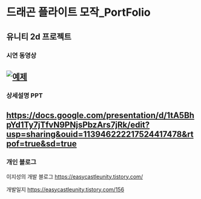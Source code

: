 # 드래곤 플라이트 모작_PortFolio
## 유니티 2d 프로젝트 
### 시연 동영상 

[![예제](http://img.youtube.com/vi/rPlqIg31sL4/0.jpg)](https://youtu.be/rPlqIg31sL4?t=0s) 
---------
### 상세설명 PPT
https://docs.google.com/presentation/d/1tA5BhpYd1Ty7jTfvN9PNjsPbzArs7jRk/edit?usp=sharing&ouid=113946222217524417478&rtpof=true&sd=true
---------
### 개인 블로그 
이지성의 개발 블로그 
<https://easycastleunity.tistory.com/>

개발일지 
<https://easycastleunity.tistory.com/156>


